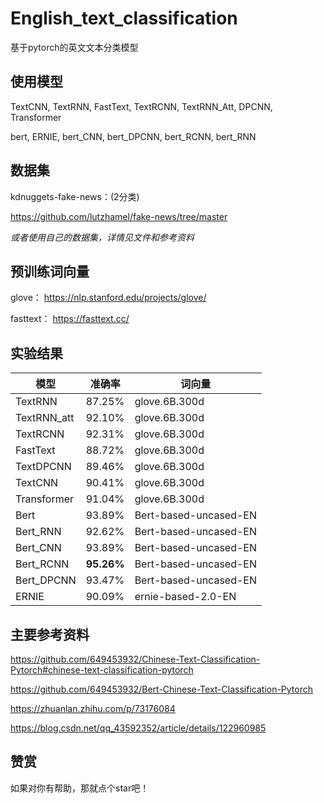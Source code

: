 # English_text_classification
基于pytorch的英文文本分类模型

## 使用模型
TextCNN, TextRNN, FastText, TextRCNN, TextRNN_Att, DPCNN, Transformer

bert, ERNIE, bert_CNN, bert_DPCNN, bert_RCNN, bert_RNN

## 数据集
kdnuggets-fake-news：(2分类)

https://github.com/lutzhamel/fake-news/tree/master

*或者使用自己的数据集，详情见文件和参考资料*

## 预训练词向量
glove： https://nlp.stanford.edu/projects/glove/

fasttext： https://fasttext.cc/


## 实验结果
|  模型   | 准确率  | 词向量  |
|  ----  | ----  |   ----  |
| TextRNN  | 87.25% | glove.6B.300d |
| TextRNN_att  | 92.10% | glove.6B.300d |
| TextRCNN | 92.31% | glove.6B.300d |
| FastText  | 88.72% | glove.6B.300d |
| TextDPCNN  | 89.46% | glove.6B.300d |
| TextCNN  | 90.41% | glove.6B.300d |
| Transformer  | 91.04% | glove.6B.300d |
| Bert  | 93.89% | Bert-based-uncased-EN |
| Bert_RNN  |  92.62% | Bert-based-uncased-EN |
| Bert_CNN  |  93.89% | Bert-based-uncased-EN |
| Bert_RCNN  | **95.26%** | Bert-based-uncased-EN |
| Bert_DPCNN  | 93.47% | Bert-based-uncased-EN |
| ERNIE  | 90.09% |ernie-based-2.0-EN |


## 主要参考资料
https://github.com/649453932/Chinese-Text-Classification-Pytorch#chinese-text-classification-pytorch

https://github.com/649453932/Bert-Chinese-Text-Classification-Pytorch

https://zhuanlan.zhihu.com/p/73176084

https://blog.csdn.net/qq_43592352/article/details/122960985


## 赞赏

如果对你有帮助，那就点个star吧！
